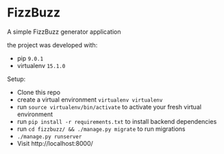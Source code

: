 # FizzBuzz

A simple FizzBuzz generator application

the project was developed with:

* pip `9.0.1`
* virtualenv `15.1.0`

Setup:

* Clone this repo
* create a virtual environment `virtualenv virtualenv`
* run `source virtualenv/bin/activate` to activate your fresh virtual environment
* run `pip install -r requirements.txt` to install backend dependencies
* run `cd fizzbuzz/ && ./manage.py migrate` to run migrations
* `./manage.py runserver`
* Visit http://localhost:8000/
